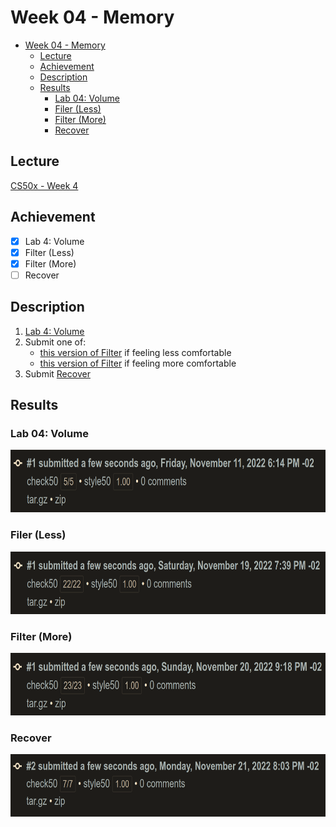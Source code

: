# Week 04 - Memory
- [Week 04 - Memory](#week-04---memory)
	- [Lecture](#lecture)
	- [Achievement](#achievement)
	- [Description](#description)
	- [Results](#results)
		- [Lab 04: Volume](#lab-04-volume)
		- [Filer (Less)](#filer-less)
		- [Filter (More)](#filter-more)
		- [Recover](#recover)

## Lecture
[CS50x - Week 4](https://cs50.harvard.edu/x/2022/weeks/4/)

## Achievement

- [x] Lab 4: Volume
- [x] Filter (Less)
- [x] Filter (More)
- [ ] Recover

## Description

1. [Lab 4: Volume](https://cs50.harvard.edu/x/2022/labs/4/)
2. Submit one of:
   - [this version of Filter](https://cs50.harvard.edu/x/2022/psets/4/filter/less/) if feeling less comfortable
   - [this version of Filter](https://cs50.harvard.edu/x/2022/psets/4/filter/more/) if feeling more comfortable
3. Submit [Recover](https://cs50.harvard.edu/x/2022/psets/4/recover/)


## Results

### Lab 04: Volume
<img src="../../images/volume_result.png" alt="lab volume" height="100"/>

### Filer (Less)
<img src="../../images/filter_less_result.png" alt="problem filter less" height="100"/>

### Filter (More)
<img src="../../images/filter_more_result.png" alt="problem filter more" height="100"/>

### Recover
<img src="../../images/recover_result.png" alt="problem tideman" height="100"/>
